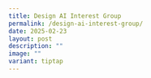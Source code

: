 ```yaml
---
title: Design AI Interest Group
permalink: /design-ai-interest-group/
date: 2025-02-23
layout: post
description: ""
image: ""
variant: tiptap
---
```

<p></p>